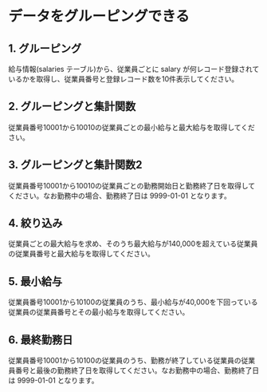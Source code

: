 # データをグルーピングできる

## 1. グルーピング

給与情報(salaries テーブル)から、従業員ごとに salary が何レコード登録されているかを取得し、従業員番号と登録レコード数を10件表示してください。

## 2. グルーピングと集計関数

従業員番号10001から10010の従業員ごとの最小給与と最大給与を取得してください。

## 3. グルーピングと集計関数2

従業員番号10001から10010の従業員ごとの勤務開始日と勤務終了日を取得してください。なお勤務中の場合、勤務終了日は 9999-01-01 となります。

## 4. 絞り込み

従業員ごとの最大給与を求め、そのうち最大給与が140,000を超えている従業員の従業員番号と最大給与を取得してください。

## 5. 最小給与

従業員番号10001から10100の従業員のうち、最小給与が40,000を下回っている従業員の従業員番号とその最小給与を取得してください。

## 6. 最終勤務日

従業員番号10001から10100の従業員のうち、勤務が終了している従業員の従業員番号と最後の勤務終了日を取得してください。なお勤務中の場合、勤務終了日は 9999-01-01 となります。
